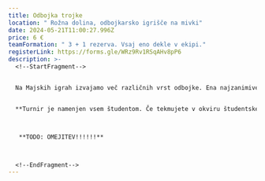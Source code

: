 ```yaml
---
title: Odbojka trojke
location: " Rožna dolina, odbojkarsko igrišče na mivki"
date: 2024-05-21T11:00:27.996Z
price: 6 €
teamFormation: " 3 + 1 rezerva. Vsaj eno dekle v ekipi."
registerLink: https://forms.gle/WRz9Rv1RSqAHv8pP6
description: >-
  <!--StartFragment-->


  Na Majskih igrah izvajamo več različnih vrst odbojke. Ena najzanimivejših je tekmovanje v mešanih trojkah. Lokacija izvedbe je med študentskima domovoma v Mestnem Logu. Veliko število prijavljenih ekip pritegne mnogo gledalcev, ki z navijanjem poskrbijo za še večji tekmovalni naboj in odlično vzdušje. Vsaka ekipa lahko prijavi 4 tekmovalce. Med igro mora imeti vsaka ekipa na igrišču vsaj eno dekle. Igra se po piramidnem sistemu izpadanja, kjer ekipe vse do finala igrajo na dobljeni set do 21 točk, v finalu pa ekipi odigrata na dva dobljena seta do 21 točk.


  **Turnir je namenjen vsem študentom. Če tekmujete v okviru študentskega doma, mora ekipo sestavljati VEČ kot polovica stanovalcev istega doma, hkrati pa se morate uvrstiti med najboljše tri. Prva ekipa prejme 12 točk, druga 10 točk ter tretja 8 točk.**



   **TODO: OMEJITEV!!!!!!**



  <!--EndFragment-->
---
```

